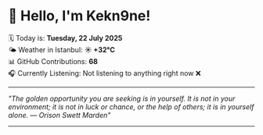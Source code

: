 # 👋 Hello, I'm Kekn9ne!

🗓️ Today is: **Tuesday, 22 July 2025**  
🌤️ Weather in Istanbul: **☀️   +32°C**  
📊 GitHub Contributions: **68**  
🎧 Currently Listening: Not listening to anything right now ❌

---

_"The golden opportunity you are seeking is in yourself. It is not in your environment; it is not in luck or chance, or the help of others; it is in yourself alone.  — *Orison Swett Marden*"_

---
